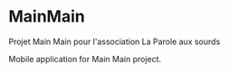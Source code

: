 # MainMain
Projet Main Main pour l'association La Parole aux sourds 

Mobile application for Main Main project.
